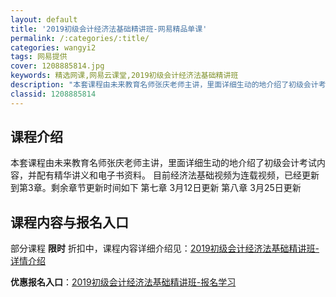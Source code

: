 ```yaml
---
layout: default
title: '2019初级会计经济法基础精讲班-网易精品单课'
permalink: /:categories/:title/
categories: wangyi2
tags: 网易提供
cover: 1208885814.jpg
keywords: 精选网课,网易云课堂,2019初级会计经济法基础精讲班
description: "本套课程由未来教育名师张庆老师主讲，里面详细生动的地介绍了初级会计考试内容，并配有精华讲义和电子书资料。目前经济法基础视频为连载视频，已经更新到第3章。剩余章节更新时间如下第七章3月12日更"
classid: 1208885814
---
```


## 课程介绍

本套课程由未来教育名师张庆老师主讲，里面详细生动的地介绍了初级会计考试内容，并配有精华讲义和电子书资料。
目前经济法基础视频为连载视频，已经更新到第3章。剩余章节更新时间如下
第七章     3月12日更新
第八章     3月25日更新

## 课程内容与报名入口

部分课程 **限时** 折扣中，课程内容详细介绍见：[2019初级会计经济法基础精讲班-详情介绍](https://study.163.com/course/introduction/1208885814.htm?share=1&shareId=1025206652&utm_campaign=share&utm_medium=iphoneShare&utm_source=&utm_u=1025206652)

**优惠报名入口**：[2019初级会计经济法基础精讲班-报名学习](https://study.163.com/course/introduction/1208885814.htm?share=1&shareId=1025206652&utm_campaign=share&utm_medium=iphoneShare&utm_source=&utm_u=1025206652)

